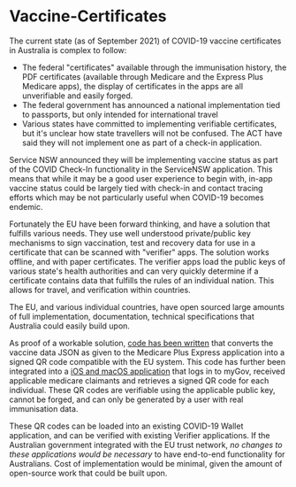 # Vaccine-Certificates

The current state (as of September 2021) of COVID-19 vaccine certificates in Australia is complex to follow:
- The federal "certificates" available through the immunisation history, the PDF certificates (available through Medicare and the Express Plus Medicare apps), the display of certificates in the apps are all unverifiable and easily forged.
- The federal government has announced a national implementation tied to passports, but only intended for international travel
- Various states have committed to implementing verifiable certificates, but it's unclear how state travellers will not be confused. The ACT have said they will not implement one as part of a check-in application.

Service NSW announced they will be implementing vaccine status as part of the COVID Check-In functionality in the ServiceNSW application. This means that while it may be a good user experience to begin with, in-app vaccine status could be largely tied with check-in and contact tracing efforts which may be not particularly useful when COVID-19 becomes endemic.

Fortunately the EU have been forward thinking, and have a solution that fulfills various needs. They use well understood private/public key mechanisms to sign vaccination, test and recovery data for use in a certificate that can be scanned with "verifier" apps. The solution works offline, and with paper certificates. The verifier apps load the public keys of various state's health authorities and can very quickly determine if a certificate contains data that fulfills the rules of an individual nation. This allows for travel, and verification within countries.

The EU, and various individual countries, have open sourced large amounts of full implementation, documentation, technical specifications that Australia could easily build upon.

As proof of a workable solution, [code has been written](https://github.com/wabzqem/vaxproxy) that converts the vaccine data JSON as given to the Medicare Plus Express application into a signed QR code compatible with the EU system. This code has further been integrated into a [iOS and macOS application](https://github.com/wabzqem/CovidCertificate-App-iOS) that logs in to myGov, received applicable medicare claimants and retrieves a signed QR code for each individual. These QR codes are verifiable using the applicable public key, cannot be forged, and can only be generated by a user with real immunisation data.

These QR codes can be loaded into an existing COVID-19 Wallet application, and can be verified with existing Verifier applications. If the Australian government integrated with the EU trust network, *no changes to these applications would be necessary* to have end-to-end functionality for Australians. Cost of implementation would be minimal, given the amount of open-source work that could be built upon.
